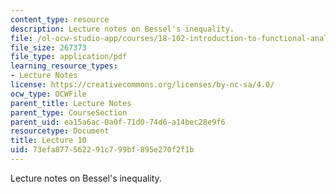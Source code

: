 ```yaml
---
content_type: resource
description: Lecture notes on Bessel's inequality.
file: /ol-ocw-studio-app/courses/18-102-introduction-to-functional-analysis-spring-2009/73efa877562291c799bf895e270f2f1b_MIT18_102s09_lec10.pdf
file_size: 267373
file_type: application/pdf
learning_resource_types:
- Lecture Notes
license: https://creativecommons.org/licenses/by-nc-sa/4.0/
ocw_type: OCWFile
parent_title: Lecture Notes
parent_type: CourseSection
parent_uid: ea15a6ac-0a0f-71d0-74d6-a14bec28e9f6
resourcetype: Document
title: Lecture 10
uid: 73efa877-5622-91c7-99bf-895e270f2f1b
---
```

Lecture notes on Bessel's inequality.